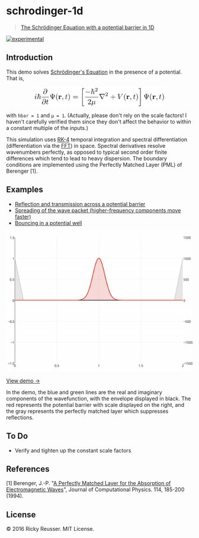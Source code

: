 # schrodinger-1d

> [The Schrödinger Equation with a potential barrier in 1D](https://rreusser.github.io/demos/schrodinger-1d/)

[![experimental][stability-experimental]][stability-url]
<!--[![Build Status][travis-image]][travis-url]-->
<!--[![npm version][npm-image]][npm-url]-->
<!--[![Dependency Status][david-dm-image]][david-dm-url]-->
<!--[![Semistandard Style][semistandard-image]][semistandard-url]-->


## Introduction

This demo solves [Schrödinger's Equation](https://en.wikipedia.org/wiki/Schr%C3%B6dinger_equation) in the presence of a potential. That is, <p align="center"><img alt="i&bsol;hbar &lcub;&bsol;frac &lcub;&bsol;partial &rcub;&lcub;&bsol;partial t&rcub;&rcub;&bsol;Psi &lpar;&bsol;mathbf &lcub;r&rcub; &comma;t&rpar;&equals;&bsol;left&lsqb;&lcub;&bsol;frac &lcub;-&bsol;hbar &Hat;&lcub;2&rcub;&rcub;&lcub;2&bsol;mu &rcub;&rcub;&bsol;nabla &Hat;&lcub;2&rcub;&plus;V&lpar;&bsol;mathbf &lcub;r&rcub; &comma;t&rpar;&bsol;right&rsqb;&bsol;Psi &lpar;&bsol;mathbf &lcub;r&rcub; &comma;t&rpar;" valign="middle" src="images/ihbar-frac-partial-partial-tpsi-mathbf-r-tlef-d4cf84b0b7.png" width="356.5" height="55"></p> with `hbar = 1` and `µ = 1`. (Actually, please don't rely on the scale factors! I haven't carefully verified them since they don't affect the behavior to within a constant multiple of the inputs.)

This simulation uses [RK-4](https://github.com/scijs/ode-rk4) temporal integration and spectral differentiation (differentiation via the [FFT](https://github.com/scijs/ndarray-fft)) in space. Spectral derivatives resolve wavenumbers perfectly, as opposed to typical second order finite differences which tend to lead to heavy dispersion. The boundary conditions are implemented using the Perfectly Matched Layer (PML) of Berenger [1].

## Examples

- [Reflection and transmission across a potential barrier](https://rreusser.github.io/demos/schrodinger-1d/#integration=%7B%22dt%22%3A0.0001%2C%22stepsPerIter%22%3A5%2C%22method%22%3A%22rk4%22%7D&pml=%7B%22width%22%3A0.05%2C%22exponent%22%3A1%2C%22gamma%22%3A1.5707963267948966%7D&potential=%7B%22width%22%3A0.1%2C%22magnitude%22%3A1000%2C%22inverted%22%3Afalse%2C%22center%22%3A1%2C%22exponent%22%3A2%7D&pulse=%7B%22center%22%3A0.5%2C%22width%22%3A0.1%2C%22magnitude%22%3A1%2C%22wavenumber%22%3A200%7D&pulse2=%7B%22center%22%3A1.5%2C%22width%22%3A0.1%2C%22magnitude%22%3A0%2C%22wavenumber%22%3A-200%7D)
- [Spreading of the wave packet (higher-frequency components move faster)](https://rreusser.github.io/demos/schrodinger-1d/#integration=%7B%22dt%22%3A0.0001%2C%22stepsPerIter%22%3A5%2C%22method%22%3A%22rk4%22%7D&pml=%7B%22width%22%3A0.05%2C%22exponent%22%3A1%2C%22gamma%22%3A1.5707963267948966%7D&potential=%7B%22width%22%3A0.1%2C%22magnitude%22%3A0%2C%22inverted%22%3Afalse%2C%22center%22%3A1%2C%22exponent%22%3A1.98%7D&pulse=%7B%22center%22%3A0.5%2C%22width%22%3A0.012%2C%22magnitude%22%3A1%2C%22wavenumber%22%3A400%7D&pulse2=%7B%22center%22%3A1.5%2C%22width%22%3A0.1%2C%22magnitude%22%3A0%2C%22wavenumber%22%3A-200%7D)
- [Bouncing in a potential well](https://rreusser.github.io/demos/schrodinger-1d/#integration=%7B%22dt%22%3A0.0001%2C%22stepsPerIter%22%3A5%2C%22method%22%3A%22rk4%22%7D&pml=%7B%22width%22%3A0.05%2C%22exponent%22%3A1%2C%22gamma%22%3A1.5707963267948966%7D&potential=%7B%22width%22%3A0.7%2C%22magnitude%22%3A5000%2C%22inverted%22%3Atrue%2C%22center%22%3A1%2C%22exponent%22%3A50%7D&pulse=%7B%22center%22%3A1%2C%22width%22%3A0.106%2C%22magnitude%22%3A1%2C%22wavenumber%22%3A220%7D&pulse2=%7B%22center%22%3A1.5%2C%22width%22%3A0.1%2C%22magnitude%22%3A0%2C%22wavenumber%22%3A-200%7D)

<p align="center">
  <a href="https://rreusser.github.io/demos/schrodinger-1d/">
    <img src="images/sample.gif" alt="Reflection and transmission from a potential barrier">
  </a>
</p>

[View demo →](https://rreusser.github.io/demos/schrodinger-1d/)

In the demo, the blue and green lines are the real and imaginary components of the wavefunction, with the envelope displayed in black. The red represents the potential barrier with scale displayed on the right, and the gray represents the perfectly matched layer which suppresses reflections.

## To Do

- Verify and tighten up the constant scale factors

## References

[1] Berenger, J.-P. "[A Perfectly Matched Layer for the Absorption of Electromagnetic Waves](http://web.stanford.edu/class/ee256/Berenger1994.pdf)", Journal of Computational Physics. 114, 185-200 (1994).

## License

&copy; 2016 Ricky Reusser. MIT License.




<!-- BADGES -->

[travis-image]: https://travis-ci.org/rreusser/demos/schrodinger-1d.svg?branch=master
[travis-url]: https://travis-ci.org//demos/schrodinger-1d

[npm-image]: https://badge.fury.io/js/demos/schrodinger-1d.svg
[npm-url]: https://npmjs.org/package/demos/schrodinger-1d

[david-dm-image]: https://david-dm.org/rreusser/demos/schrodinger-1d.svg?theme=shields.io
[david-dm-url]: https://david-dm.org/rreusser/demos/schrodinger-1d

[semistandard-image]: https://img.shields.io/badge/code%20style-semistandard-brightgreen.svg?style=flat-square
[semistandard-url]: https://github.com/Flet/semistandard

<!-- see stability badges at: https://github.com/badges/stability-badges -->
[stability-url]: https://github.com/badges/stability-badges
[stability-deprecated]: http://badges.github.io/stability-badges/dist/deprecated.svg
[stability-experimental]: http://badges.github.io/stability-badges/dist/experimental.svg
[stability-unstable]: http://badges.github.io/stability-badges/dist/unstable.svg
[stability-stable]: http://badges.github.io/stability-badges/dist/stable.svg
[stability-frozen]: http://badges.github.io/stability-badges/dist/frozen.svg
[stability-locked]: http://badges.github.io/stability-badges/dist/locked.svg
